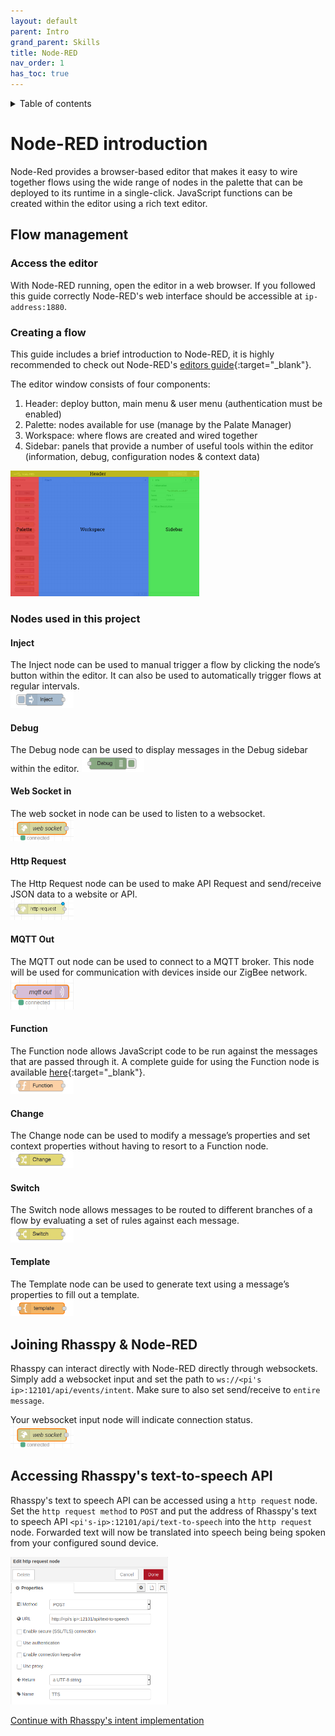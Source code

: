 ```yaml
---
layout: default
parent: Intro
grand_parent: Skills
title: Node-RED
nav_order: 1
has_toc: true
---
```

<details closed markdown="block">
  <summary>
    Table of contents
  </summary>
  {: .text-delta }
1. TOC
{:toc}
</details>

# Node-RED introduction

Node-Red provides a browser-based editor that makes it easy to wire together flows using the wide range of nodes in the palette that can be deployed to its runtime in a single-click. JavaScript functions can be created within the editor using a rich text editor.

## Flow management

### Access the editor

With Node-RED running, open the editor in a web browser.
If you followed this guide correctly Node-RED's web interface should be accessible at ```ip-address:1880```.

### Creating a flow 

This guide includes a brief introduction to Node-RED, it is highly recommended to check out Node-RED's [editors guide](https://nodered.org/docs/user-guide/editor/){:target="_blank"}.

The editor window consists of four components:
1. Header: deploy button, main menu & user menu (authentication must be enabled)
2. Palette: nodes available for use (manage by the Palate Manager)
3. Workspace: where flows are created and wired together
4. Sidebar: panels that provide a number of useful tools within the editor (information, debug, configuration nodes & context data)

<img src="../../img/noderedoverview.png" style="max-width: 60%;"/>

### Nodes used in this project

#### Inject

The Inject node can be used to manual trigger a flow by clicking the node’s button within the editor. It can also be used to automatically trigger flows at regular intervals.  
<img src="../../img/node_inject.png" style="max-width: 20%;"/>

#### Debug

The Debug node can be used to display messages in the Debug sidebar within the editor.
<img src="../../img/node_debug.png" style="max-width: 20%;"/>

#### Web Socket in

The web socket in node can be used to listen to a websocket.  
<img src="../../img/node_websocket.png" style="max-width: 20%;"/>

#### Http Request

The Http Request node can be used to make API Request and send/receive JSON data to a website or API.  
<img src="../../img/nope_http.jpeg" style="max-width: 20%;"/>

#### MQTT Out

The MQTT out node can be used to connect to a MQTT broker. This node will be used for communication with devices inside our ZigBee network.  
<img src="../../img/node_mqttout.png" style="max-width: 20%;"/>

#### Function

The Function node allows JavaScript code to be run against the messages that are passed through it.
A complete guide for using the Function node is available [here](https://nodered.org/docs/user-guide/writing-functions){:target="_blank"}.  
<img src="../../img/node_function.png" style="max-width: 20%;"/>

#### Change

The Change node can be used to modify a message’s properties and set context properties without having to resort to a Function node.  
<img src="../../img/node_change.png" style="max-width: 20%;"/>

#### Switch

The Switch node allows messages to be routed to different branches of a flow by evaluating a set of rules against each message.  
<img src="../../img/node_switch.png" style="max-width: 20%;"/>

#### Template

The Template node can be used to generate text using a message’s properties to fill out a template.  
<img src="../../img/node_template.png" style="max-width: 20%;"/>


## Joining Rhasspy & Node-RED

Rhasspy can interact directly with Node-RED directly through websockets. Simply add a websocket input and set the path to ```ws://<pi's ip>:12101/api/events/intent```. Make sure to also set send/receive to ```entire message```.  

Your websocket input node will indicate connection status.  
<img src="../../img/node_websocket.png" style="max-width: 20%;"/>

## Accessing Rhasspy's text-to-speech API

Rhasspy's text to speech API can be accessed using a ```http request``` node. Set the ```http request method``` to ```POST``` and put the address of Rhasspy's text to speech API ```<pi's-ip>:12101/api/text-to-speech``` into the ```http request``` node. Forwarded text will now be translated into speech being being spoken from your configured sound device.

<img src="../../img/tss_settings.png" style="max-width: 50%;"/>

[Continue with Rhasspy's intent implementation](skill-rhasspy-intent-intro.html)



